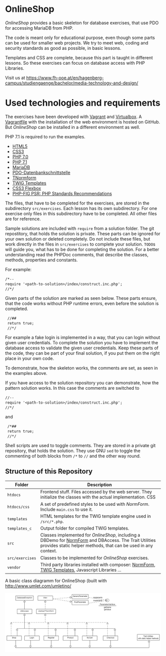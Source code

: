 ﻿# OnlineShop
*OnlineShop* provides a basic skeleton for database exercises, that use PDO for accessing MariaDB from PHP.

The code is meant only for educational purpose, even though some parts can be used for smaller web projects.
We try to meet web, coding and security standards as good as possible, in basic lessons.

Templates and CSS are complete, because this part is taught in different lessons. So these exercises can focus on
database access with PHP Libraries.

Visit us at https://www.fh-ooe.at/en/hagenberg-campus/studiengaenge/bachelor/media-technology-and-design/

# Used technologies and requirements

The exercises have been developed with [Vagrant](https://www.vagrantup.com/) and [Virtualbox](https://www.virtualbox.org/). 
A [Vagrantfile](https://github.com/Digital-Media/hgb-phpdev-base) with the installation of the web environment is hosted on GitHub.
But *OnlineShop* can be installed in a different environment as well.

PHP 7.1 is required to run the examples.

* [HTML5](https://www.w3.org/TR/html5/)
* [CSS3](https://www.w3.org/Style/CSS/specs)
* [PHP 7.0](http://php.net/manual/en/migration70.new-features.php)
* [PHP 7.1](http://php.net/manual/en/migration71.new-features.php)
* [MariaDB](https://mariadb.org/)
* [PDO-Datenbankschnittstelle](http://php.net/manual/en/book.pdo.php)
* [TNormform](https://github.com/Digital-Media/normform)
* [TWIG Templates](https://twig.symfony.com/)
* [CSS3 Flexbox](https://www.w3.org/TR/css-flexbox-1/)
* [PHP-FIG PSR: PHP Standards Recommendations](https://www.php-fig.org/psr/)


The files, that have to be completed for the exercises, are stored in the subdirectory ``src/exercises``.
Each lesson has its own subdirectory. For one exercise only files in this subdirectory have to be completed.
All other files are for reference.

Sample solutions are included with ``require`` from a solution folder. The git repostitory, that holds the solution is private.
These parts can be ignored for your own solution or deleted completely.
Do not include these files, but work directly in the files in ``src/exercises`` to complete your solution. ``TODO``s will guide you, what has to be done for completing the solution. For a better understanding read the PHPDoc comments, that describe the classes, methods, properties and constants.

For example:  
    
    /*--
    require '<path-to-solution>/index/construct.inc.php';
    //*/

Given parts of the solution are marked as seen below. These parts ensure, that the code works without PHP runtime errors, even before the solution is completed.
     
     //##
     return true;
     //*/
     
For example a fake login is implemented in a way, that you can login without given user credentials. 
To complete the solution you have to implement the database access to validate the given user credentials.
Keep these parts of the code, they can be part of your final solution, if you put them on the right place in your own code.

To demonstrate, how the skeleton works, the comments are set, as seen in the examples above.

If you have access to the solution repository you can demonstrate, how the pattern solution works.
In this case the comments are switched to

    //--
    require '<path-to-solution>/index/construct.inc.php';
    //*/

and

     /*##
     return true;
     //*/

Shell scripts are used to toggle comments. They are stored in a private git repository, that holds the solution. 
They use GNU ``sed`` to toggle the commenting of both blocks from ``/*`` to ``//`` and the other way round.


## Structure of this Repository

Folder | Description
--- | ---
``htdocs`` |Frontend stuff. Files accessed by the web server. They initialize the classes with the actual implementation. CSS
``htdocs/css`` | A set of predefined styles to be used with *NormForm*. Include ``main.css`` to use it.
``templates`` | HTML templates for the TWIG template engine used in ``/src/*.php``.
``templates_c`` | Output folder for compiled TWIG templates.
``src`` | Classes implemented for *OnlineShop*, including a DBDemo for [NormForm](https://github.com/Digital-Media/normform) and DBAccess.  The Trait Utilities provides static helper methods, that can be used in any context.
``src/exercises`` | Classes to be implemented for *OnlineShop* exercises.
``vendor`` | Third party libraries installed with composer: [NormForm](https://github.com/Digital-Media/normform), [TWIG Templates](https://twig.symfony.com/), Javascript Libraries ...

A basic class diagramm for OnlineShop (built with http://www.umlet.com/umletino/

![OnlineShop Klassendiagramm](src/KlassenDiagrammOnlineShop.png "OnlineShop Class Diagram")
